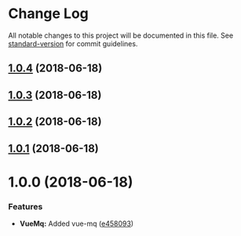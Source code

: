 # Change Log

All notable changes to this project will be documented in this file. See [standard-version](https://github.com/conventional-changelog/standard-version) for commit guidelines.

<a name="1.0.4"></a>
## [1.0.4](https://github.com/https://github.com/vanhoofmaarten/nuxt-mq/compare/v1.0.3...v1.0.4) (2018-06-18)



<a name="1.0.3"></a>
## [1.0.3](https://github.com/https://github.com/vanhoofmaarten/nuxt-mq/compare/v1.0.2...v1.0.3) (2018-06-18)



<a name="1.0.2"></a>
## [1.0.2](https://github.com/https://github.com/vanhoofmaarten/nuxt-mq/compare/v1.0.1...v1.0.2) (2018-06-18)



<a name="1.0.1"></a>
## [1.0.1](https://github.com/https://github.com/vanhoofmaarten/nuxt-mq/compare/v1.0.0...v1.0.1) (2018-06-18)



<a name="1.0.0"></a>
# 1.0.0 (2018-06-18)


### Features

* **VueMq:** Added vue-mq ([e458093](https://github.com/https://github.com/vanhoofmaarten/nuxt-mq/commit/e458093))
